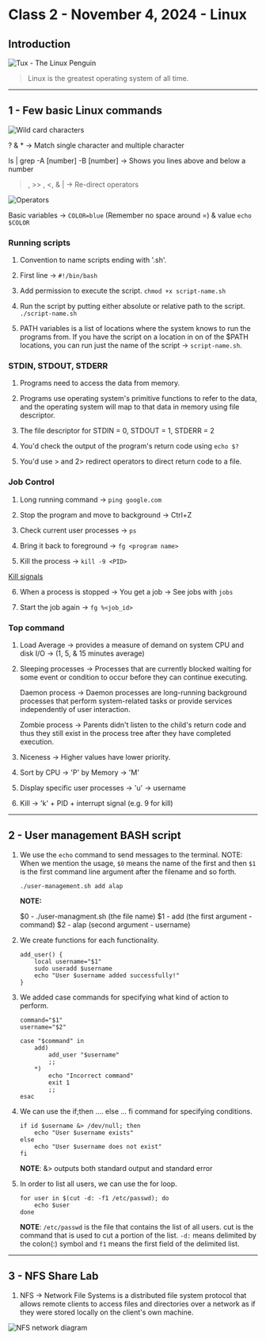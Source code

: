 # Class 2 - November 4, 2024 - Linux

## Introduction
![Tux - The Linux Penguin](https://upload.wikimedia.org/wikipedia/commons/a/af/Tux.png)

> Linux is the greatest operating system of all time.

---

## 1 - Few basic Linux commands

![Wild card characters](https://res.cloudinary.com/practicaldev/image/fetch/s--mat5AjJs--/c_limit%2Cf_auto%2Cfl_progressive%2Cq_auto%2Cw_880/https://dev-to-uploads.s3.amazonaws.com/i/vnxp1uywkv4ct9g5vdqy.png)

? & * -> Match single character and multiple character

ls <file> | grep -A \[number] -B \[number] -> Shows you lines above and below a number

>, >> , <, & | -> Re-direct operators

![Operators](https://media.cheatography.com/storage/thumb/davechild_linux-command-line.750.jpg?last=1582977076)

Basic variables -> `COLOR=blue` (Remember no space around =) & value `echo $COLOR`

### Running scripts

1. Convention to name scripts ending with '.sh'.

2. First line -> `#!/bin/bash`

3. Add permission to execute the script. `chmod +x script-name.sh`

4. Run the script by putting either absolute or relative path to the script. `./script-name.sh`

5. PATH variables is a list of locations where the system knows to run the programs from. If you have the script on a location in on of the $PATH locations, you can run just the name of the script -> `script-name.sh`.

### STDIN, STDOUT, STDERR

1. Programs need to access the data from memory.

2. Programs use operating system's primitive functions to refer to the data, and the operating system will map to that data in memory using file descriptor. 

3. The file descriptor for STDIN = 0, STDOUT = 1, STDERR = 2 

4. You'd check the output of the program's return code using `echo $?`

5. You'd use > and 2> redirect operators to direct return code to a file. 

### Job Control

1. Long running command -> `ping google.com`

2. Stop the program and move to background -> Ctrl+Z

3. Check current user processes -> `ps`

4. Bring it back to foreground -> `fg <program name>`

5. Kill the process -> `kill -9 <PID>`

[Kill signals](https://www.cyberciti.biz/faq/unix-kill-command-examples/)

6. When a process is stopped -> You get a job -> See jobs with `jobs`

7. Start the job again -> `fg %<job_id>`

### Top command

1. Load Average -> provides a measure of demand on system CPU and disk I/O -> (1, 5, & 15 minutes average)

2. Sleeping processes -> Processes that are currently blocked waiting for some event or condition to occur before they can continue executing.

	Daemon process -> Daemon processes are long-running background processes that perform system-related tasks or provide services independently of user interaction.
	
	Zombie process -> Parents didn't listen to the child's return code and thus they still exist in the process tree after they have completed execution.
	
3. Niceness -> Higher values have lower priority.

4. Sort by CPU -> 'P' by Memory -> 'M'

5. Display specific user processes -> 'u' -> username

6. Kill -> 'k' + PID + interrupt signal (e.g. 9 for kill)


---

## 2 - User management BASH script

1. We use the `echo` command to send messages to the terminal.
NOTE: When we mention the usage, `$0` means the name of the first and then `$1` is the first command line argument after the filename and so forth.
	```
	./user-management.sh add alap
	```
	
	**NOTE:**
	
	$0 - ./user-managment.sh  (the file name)
	$1 - add (the first argument - command)
	$2 - alap (second argument - username)
	
2. We create functions for each functionality.
	```
	add_user() {
		local username="$1"
		sudo useradd $username
		echo "User $username added successfully!"
	}
	```
	
3. We added case commands for specifying what kind of action to perform.
	```
	command="$1"
	username="$2"
	
	case "$command" in
		add)
			add_user "$username"
			;;
		*)
			echo "Incorrect command"
			exit 1
			;;
	esac
	```
	
4. We can use the if;then .... else ... fi command for specifying conditions.
	```
	if id $username &> /dev/null; then
		echo "User $username exists"
	else
		echo "User $username does not exist"
	fi
	```
	**NOTE**: &> outputs both standard output and standard error
	
5. In order to list all users, we can use the for loop.
	```
	for user in $(cut -d: -f1 /etc/passwd); do
		echo $user
	done
	```
	**NOTE**: `/etc/passwd` is the file that contains the list of all users. cut is the command that is used to cut a portion of the list. `-d:` means delimited by the colon(:) symbol and `f1` means the first field of the delimited list.
	
---

## 3 - NFS Share Lab

1. NFS -> Network File Systems is a distributed file system protocol that allows remote clients to access files and directories over a network as if they were stored locally on the client's own machine.

![NFS network diagram](https://drive.google.com/file/d/15MzfAbMhHjyzJJQejCEOCcXnnhC3H_fX/view?usp=sharing)